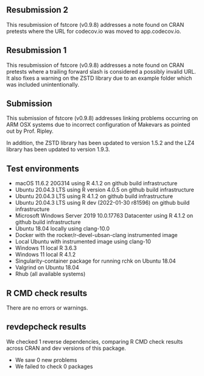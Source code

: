 
## Resubmission 2

This resubmission of fstcore (v0.9.8) addresses a note found on CRAN pretests where the URL for codecov.io was moved
to app.codecov.io.

## Resubmission 1

This resubmission of fstcore (v0.9.8) addresses a note found on CRAN pretests where a trailing forward slash is considered a possibly invalid URL. It also fixes a warning on the ZSTD library due to an example folder which was included unintentionally.

## Submission

This submission of fstcore (v0.9.8) addresses linking problems occurring on ARM OSX systems due to incorrect
configuration of Makevars as pointed out by Prof. Ripley.

In addition, the ZSTD library has been updated to version 1.5.2 and the LZ4 library has been updated to version 1.9.3.

## Test environments 

* macOS 11.6.2 20G314 using R 4.1.2 on github build infrastructure
* Ubuntu 20.04.3 LTS using R version 4.0.5 on github build infrastructure
* Ubuntu 20.04.3 LTS using R 4.1.2 on github build infrastructure
* Ubuntu 20.04.3 LTS using R dev (2022-01-30 r81596) on github build infrastructure
* Microsoft Windows Server 2019 10.0.17763 Datacenter using R 4.1.2 on github build infrastructure
* Ubuntu 18.04 locally using clang-10.0
* Docker with the rocker/r-devel-ubsan-clang instrumented image
* Local Ubuntu with instrumented image using clang-10
* Windows 11 local R 3.6.3
* Windows 11 local R 4.1.2
* Singularity-container package for running rchk on Ubuntu 18.04
* Valgrind on Ubuntu 18.04
* Rhub (all available systems)

## R CMD check results

There are no errors or warnings.

## revdepcheck results

We checked 1 reverse dependencies, comparing R CMD check results across CRAN and dev versions of this package.

 * We saw 0 new problems
 * We failed to check 0 packages
